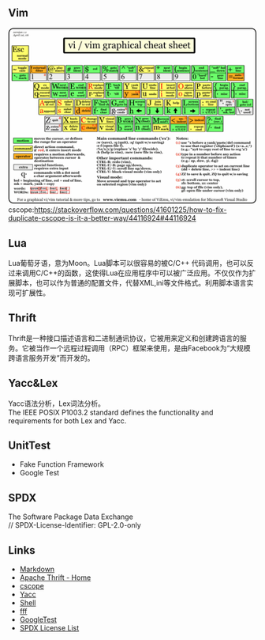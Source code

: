 ## Vim
![vim graphical cheat sheet](/classic1.gif)  
cscope:https://stackoverflow.com/questions/41601225/how-to-fix-duplicate-cscope-is-it-a-better-way/44116924#44116924
## Lua
Lua葡萄牙语，意为Moon。Lua脚本可以很容易的被C/C++ 代码调用，也可以反过来调用C/C++的函数，这使得Lua在应用程序中可以被广泛应用。不仅仅作为扩展脚本，也可以作为普通的配置文件，代替XML,ini等文件格式。利用脚本语言实现可扩展性。
## Thrift
Thrift是一种接口描述语言和二进制通讯协议，它被用来定义和创建跨语言的服务。它被当作一个远程过程调用（RPC）框架来使用，是由Facebook为“大规模跨语言服务开发”而开发的。  
## Yacc&Lex
Yacc语法分析，Lex词法分析。  
The IEEE POSIX P1003.2 standard defines the functionality and requirements for both Lex and Yacc.
## UnitTest
- Fake Function Framework  
- Google Test  
## SPDX  
The Software Package Data Exchange  
// SPDX-License-Identifier: GPL-2.0-only  


## Links
- [Markdown](https://www.markdownguide.org/basic-syntax/)
- [Apache Thrift - Home](https://thrift.apache.org/)
- [cscope](http://cscope.sourceforge.net/)
- [Yacc](https://en.wikipedia.org/wiki/Yacc)
- [Shell](https://www.shellscript.sh/index.html)
- [fff](https://github.com/meekrosoft/fff)
- [GoogleTest](https://github.com/google/googletest)
- [SPDX License List](https://spdx.org/licenses/)
